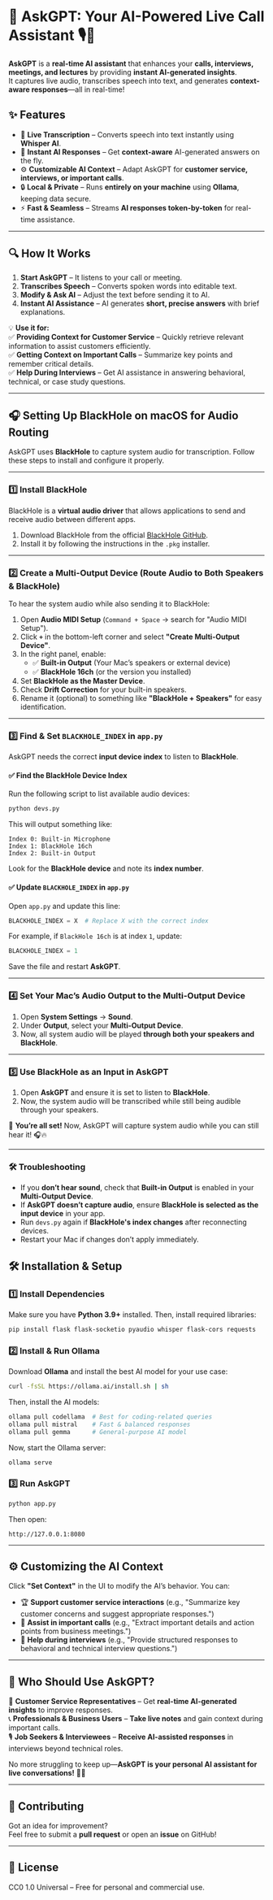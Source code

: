 # 🚀 AskGPT: Your AI-Powered Live Call Assistant 🎙️💬  

**AskGPT** is a **real-time AI assistant** that enhances your **calls, interviews, meetings, and lectures** by providing **instant AI-generated insights**.  
It captures live audio, transcribes speech into text, and generates **context-aware responses**—all in real-time!  

## ✨ Features  
- 🎤 **Live Transcription** – Converts speech into text instantly using **Whisper AI**.  
- 🤖 **Instant AI Responses** – Get **context-aware** AI-generated answers on the fly.  
- ⚙️ **Customizable AI Context** – Adapt AskGPT for **customer service, interviews, or important calls**.  
- 🔒 **Local & Private** – Runs **entirely on your machine** using **Ollama**, keeping data secure.  
- ⚡ **Fast & Seamless** – Streams **AI responses token-by-token** for real-time assistance.  

---

## 🔍 How It Works  
1. **Start AskGPT** – It listens to your call or meeting.  
2. **Transcribes Speech** – Converts spoken words into editable text.  
3. **Modify & Ask AI** – Adjust the text before sending it to AI.  
4. **Instant AI Assistance** – AI generates **short, precise answers** with brief explanations.  

💡 **Use it for:**  
✅ **Providing Context for Customer Service** – Quickly retrieve relevant information to assist customers efficiently.  
✅ **Getting Context on Important Calls** – Summarize key points and remember critical details.  
✅ **Help During Interviews** – Get AI assistance in answering behavioral, technical, or case study questions.  

---

## 🎧 Setting Up BlackHole on macOS for Audio Routing

AskGPT uses **BlackHole** to capture system audio for transcription. Follow these steps to install and configure it properly.

---

### 1️⃣ Install BlackHole
BlackHole is a **virtual audio driver** that allows applications to send and receive audio between different apps.

1. Download BlackHole from the official [BlackHole GitHub](https://github.com/ExistentialAudio/BlackHole).
2. Install it by following the instructions in the `.pkg` installer.

---

### 2️⃣ Create a Multi-Output Device (Route Audio to Both Speakers & BlackHole)
To hear the system audio while also sending it to BlackHole:

1. Open **Audio MIDI Setup** (`Command + Space` → search for "Audio MIDI Setup").
2. Click **`+`** in the bottom-left corner and select **"Create Multi-Output Device"**.
3. In the right panel, enable:
   - ✅ **Built-in Output** (Your Mac’s speakers or external device)
   - ✅ **BlackHole 16ch** (or the version you installed)
4. Set **BlackHole as the Master Device**.
5. Check **Drift Correction** for your built-in speakers.
6. Rename it (optional) to something like **"BlackHole + Speakers"** for easy identification.

---

### 3️⃣ Find & Set `BLACKHOLE_INDEX` in `app.py`
AskGPT needs the correct **input device index** to listen to **BlackHole**.  

#### ✅ **Find the BlackHole Device Index**
Run the following script to list available audio devices:

```sh
python devs.py
```

This will output something like:

```
Index 0: Built-in Microphone
Index 1: BlackHole 16ch
Index 2: Built-in Output
```

Look for the **BlackHole device** and note its **index number**.

#### ✅ **Update `BLACKHOLE_INDEX` in `app.py`**
Open `app.py` and update this line:
```python
BLACKHOLE_INDEX = X  # Replace X with the correct index
```
For example, if `BlackHole 16ch` is at index `1`, update:
```python
BLACKHOLE_INDEX = 1
```

Save the file and restart **AskGPT**.

---

### 4️⃣ Set Your Mac’s Audio Output to the Multi-Output Device
1. Open **System Settings** → **Sound**.
2. Under **Output**, select your **Multi-Output Device**.
3. Now, all system audio will be played **through both your speakers and BlackHole**.

---

### 5️⃣ Use BlackHole as an Input in AskGPT
1. Open **AskGPT** and ensure it is set to listen to **BlackHole**.
2. Now, the system audio will be transcribed while still being audible through your speakers.

💪 **You’re all set!** Now, AskGPT will capture system audio while you can still hear it! 🎧🔥

---

### 🛠️ Troubleshooting
- If you **don’t hear sound**, check that **Built-in Output** is enabled in your **Multi-Output Device**.
- If **AskGPT doesn’t capture audio**, ensure **BlackHole is selected as the input device** in your app.
- Run `devs.py` again if **BlackHole's index changes** after reconnecting devices.
- Restart your Mac if changes don’t apply immediately.



## 🛠 Installation & Setup  

### **1️⃣ Install Dependencies**  

Make sure you have **Python 3.9+** installed. Then, install required libraries:  

```sh
pip install flask flask-socketio pyaudio whisper flask-cors requests
```

### **2️⃣ Install & Run Ollama**  

Download **Ollama** and install the best AI model for your use case:  

```sh
curl -fsSL https://ollama.ai/install.sh | sh
```

Then, install the AI models:  

```sh
ollama pull codellama  # Best for coding-related queries
ollama pull mistral    # Fast & balanced responses
ollama pull gemma      # General-purpose AI model
```

Now, start the Ollama server:  

```sh
ollama serve
```

### **3️⃣ Run AskGPT**  

```sh
python app.py
```

Then open:  

```
http://127.0.0.1:8080
```

---

## ⚙️ Customizing the AI Context  

Click **"Set Context"** in the UI to modify the AI’s behavior. You can:  
- 🏆 **Support customer service interactions** (e.g., "Summarize key customer concerns and suggest appropriate responses.")  
- 📝 **Assist in important calls** (e.g., "Extract important details and action points from business meetings.")  
- 🎤 **Help during interviews** (e.g., "Provide structured responses to behavioral and technical interview questions.")  

---

## 🎯 Who Should Use AskGPT?  
🚀 **Customer Service Representatives** – Get **real-time AI-generated insights** to improve responses.  
📞 **Professionals & Business Users** – **Take live notes** and gain context during important calls.  
🎙️ **Job Seekers & Interviewees** – **Receive AI-assisted responses** in interviews beyond technical roles.  

No more struggling to keep up—**AskGPT is your personal AI assistant for live conversations!** 🚀🔥  

---

## 🤝 Contributing  
Got an idea for improvement?  
Feel free to submit a **pull request** or open an **issue** on GitHub!  

---

## 📜 License  
CC0 1.0 Universal – Free for personal and commercial use.  
